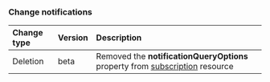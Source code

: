 ### Change notifications

| **Change type** | **Version** | **Description** |
|:---|:---|:---|
|Deletion|beta|Removed the **notificationQueryOptions** property from [subscription](https://docs.microsoft.com/en-us/graph/api/resources/subscription?view=graph-rest-beta) resource|
